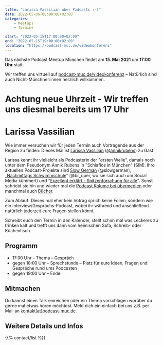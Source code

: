 ```yaml
---
title: "Larissa Vassilian über Podcasts ;-)"
date: 2022-05-06T08:00:00+02:00
categories:
    - Meetups
    - Termine

start: "2022-05-15T17:00:00+02:00"
end: "2022-05-15T19:00:00+02:00"
location: "https://podcast-muc.de/videokonferenz"
---
```

Das nächste Podcast Meetup München findet am
__15. Mai 2021__
um
__17:00 Uhr__
statt.

Wir treffen uns virtuell auf [podcast-muc.de/videokonferenz](https://podcast-muc.de/videokonferenz) – Natürlich sind auch Nicht-Münchner:innen herzlich willkommen.

# Achtung neue Uhrzeit - Wir treffen uns diesmal bereits um 17 Uhr

# Larissa Vassilian

Wie immer versuchen wir für jeden Termin auch Vortragende aus der Region zu finden: 
Dieses Mal ist [Larissa Vassilian](https://de.wikipedia.org/wiki/Larissa_Vassilian ) ([@annikrubens](https://twitter.com/annikrubens)) zu Gast.
 
Larissa kennt ihr vielleicht als Podcasterin der "ersten Welle", damals noch unter dem Pseudonym Annik Rubens in "Schlaflos in München" (SIM). 
Ihre aktuellen Podcast-Projekte sind [Slow German](https://slowgerman.com/) (@slowgerman), „[Nachmittags Schwimmschule](https://www.br.de/mediathek/podcast/quer/633)“ (@br_quer, wo sie sich auch um Social Media kümmert) und "[Exzellent erklärt - Spitzenforschung für alle](https://exzellent-erklaert.podigee.io/)". 
Sonst schriebt sie hin und wieder mal die [Podcast Kolume bei übermedien](https://uebermedien.de/69472/mal-weghoeren-drei-podcasts-um-der-harten-realitaet-zu-entfliehen/) oder manchmal auch [Bücher](https://www.rheinwerk-verlag.de/podcasting-von-erfahrenen-podcastern-lernen/). 

Zum Ablauf: Dieses mal eher kein Votrag sprich keine Folien, sondern wie ein Interview/Gesprächs-Podcast, wobei ihr während und anschließend natürlich jederzeit eure Fragen stellen könnt.
 
Schreibt euch den Termin in den Kalender, stellt schon mal was Leckeres zu trinken kalt und trefft uns dann vom heimischen Sofa, Schreib- oder Küchentisch.
 
## Programm

- 17:00 Uhr – Thema – Gespräch
- gegen 18:00 Uhr – Sprechstunde – Platz für eure Ideen, Fragen und Gespräche rund ums Podcasten
- gegen 19:00 Uhr – Ende

## Mitmachen

Du kannst einen Talk einreichen oder ein Thema vorschlagen worüber du gerne mal etwas hören möchtest.
Meld dich ein einfach bei uns z.B. per Mail an [kontakt[at]podcast-muc.de](mailto:kontakt[at]podcast-muc.de).


## Weitere Details und Infos

{{% contact/list %}}
